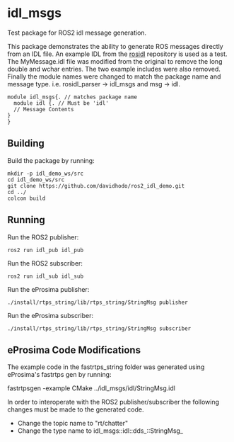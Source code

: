 # idl_msgs
Test package for ROS2 idl message generation.

This package demonstrates the ability to generate ROS messages directly from an IDL file.  An example IDL from the [rosidl](https://github.com/ros2/rosidl/tree/dashing/rosidl_parser) repository is used as a test.  The MyMessage.idl file was modified from the original to remove the long double and wchar entries.  The two example includes were also removed.  Finally the module names were changed to match the package name and message type.  i.e. rosidl\_parser -> idl\_msgs and msg -> idl.

    module idl_msgs{. // matches package name
      module idl {. // Must be 'idl'
      // Message Contents
    }
    }


## Building

Build the package by running:

    mkdir -p idl_demo_ws/src
    cd idl_demo_ws/src
    git clone https://github.com/davidhodo/ros2_idl_demo.git
    cd ../
    colcon build

## Running

Run the ROS2 publisher:

    ros2 run idl_pub idl_pub

Run the ROS2 subscriber:

    ros2 run idl_sub idl_sub

Run the eProsima publisher:

    ./install/rtps_string/lib/rtps_string/StringMsg publisher

Run the eProsima subscriber:

    ./install/rtps_string/lib/rtps_string/StringMsg subscriber

## eProsima Code Modifications

The example code in the fastrtps_string folder was generated using eProsima's fastrtps gen by running:

  fastrtpsgen -example CMake ../idl_msgs/idl/StringMsg.idl

In order to interoperate with the ROS2 publisher/subscriber the following changes must be made to the generated code.

* Change the topic name to "rt/chatter"
* Change the type name to idl_msgs::idl::dds_::StringMsg_